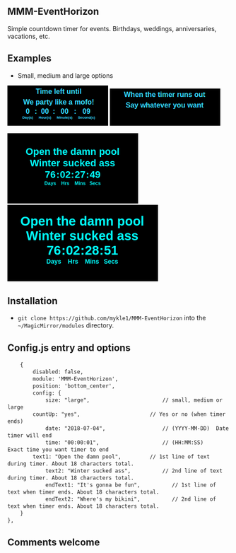## MMM-EventHorizon

Simple countdown timer for events. Birthdays, weddings, anniversaries, vacations, etc.

## Examples

* Small, medium and large options

![](images/1.png) ![](images/2.png)

![](images/3.png) ![](images/4.png)

## Installation

* `git clone https://github.com/mykle1/MMM-EventHorizon` into the `~/MagicMirror/modules` directory.

## Config.js entry and options

```
    {
        disabled: false,
        module: 'MMM-EventHorizon',
        position: 'bottom_center',
	    config: {
            size: "large",                       // small, medium or large
	    countUp: "yes",                      // Yes or no (when timer ends)
            date: "2018-07-04",                  // (YYYY-MM-DD)  Date timer will end
            time: "00:00:01",                    // (HH:MM:SS)    Exact time you want timer to end
	    text1: "Open the damn pool",         // 1st line of text during timer. About 18 characters total.
            text2: "Winter sucked ass",          // 2nd line of text during timer. About 18 characters total.
            endText1: "It's gonna be fun",          // 1st line of text when timer ends. About 18 characters total.
            endText2: "Where's my bikini",          // 2nd line of text when timer ends. About 18 characters total.
    }
},
```

## Comments welcome
